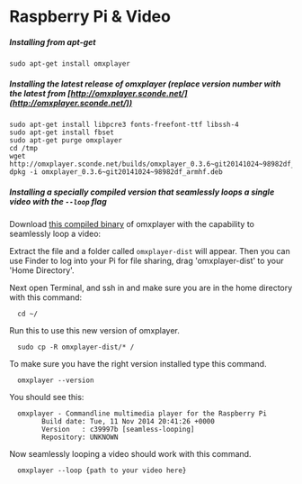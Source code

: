# Raspberry Pi & Video


##### Installing from apt-get

	sudo apt-get install omxplayer

##### Installing the latest release of omxplayer (replace version number with the latest from [http://omxplayer.sconde.net/](http://omxplayer.sconde.net/))

	sudo apt-get install libpcre3 fonts-freefont-ttf libssh-4 
	sudo apt-get install fbset
	sudo apt-get purge omxplayer
	cd /tmp
	wget http://omxplayer.sconde.net/builds/omxplayer_0.3.6~git20141024~98982df_armhf.deb
	dpkg -i omxplayer_0.3.6~git20141024~98982df_armhf.deb

##### Installing a specially compiled version that seamlessly loops a single video with the `--loop` flag
Download [this compiled binary](https://www.dropbox.com/s/nlr6va3fq2pknq8/omxplayer-dist.tar.gz?dl=1) of omxplayer with the capability to seamlessly loop a video:

Extract the file and a folder called `omxplayer-dist` will appear. Then you can use Finder to log into your Pi for file sharing, drag 'omxplayer-dist' to your 'Home Directory'.

Next open Terminal,  and ssh in and make sure you are in the home directory with this command:

	  cd ~/

Run this to use this new version of omxplayer.

	  sudo cp -R omxplayer-dist/* /

To make sure you have the right version installed type this command.

	  omxplayer --version

You should see this:

	  omxplayer - Commandline multimedia player for the Raspberry Pi
	        Build date: Tue, 11 Nov 2014 20:41:26 +0000
	        Version   : c39997b [seamless-looping]
	        Repository: UNKNOWN



Now seamlessly looping a video should work with this command.

	  omxplayer --loop {path to your video here}
		
